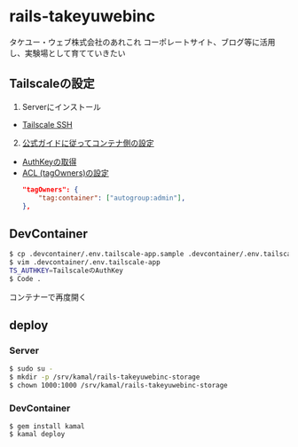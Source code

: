 # rails-takeyuwebinc

タケユー・ウェブ株式会社のあれこれ
コーポレートサイト、ブログ等に活用し、実験場として育てていきたい

## Tailscaleの設定
1. Serverにインストール
  - [Tailscale SSH](https://tailscale.com/kb/1193/tailscale-ssh)
2. [公式ガイドに従ってコンテナ側の設定](https://tailscale.com/blog/docker-tailscale-guide)
  - [AuthKeyの取得](https://login.tailscale.com/admin/settings/keys)
  - [ACL (tagOwners)の設定](https://login.tailscale.com/admin/acls/file)
    ```json
    "tagOwners": {
	    "tag:container": ["autogroup:admin"],
    },
    ```

## DevContainer
```bash
$ cp .devcontainer/.env.tailscale-app.sample .devcontainer/.env.tailscale-app
$ vim .devcontainer/.env.tailscale-app
TS_AUTHKEY=TailscaleのAuthKey
$ Code .
```

コンテナーで再度開く

## deploy

### Server
```bash
$ sudo su -
$ mkdir -p /srv/kamal/rails-takeyuwebinc-storage
$ chown 1000:1000 /srv/kamal/rails-takeyuwebinc-storage
```

### DevContainer
```
$ gem install kamal
$ kamal deploy
```

